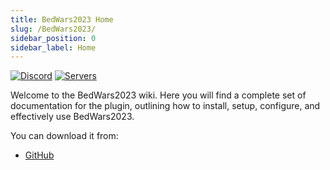 ```yaml
---
title: BedWars2023 Home
slug: /BedWars2023/
sidebar_position: 0
sidebar_label: Home
---
```


[![Discord](https://img.shields.io/discord/760851292826107926)](https://discord.gg/kPaBGwhmjf)
[![Servers](https://img.shields.io/bstats/servers/18317)](https://bstats.org/plugin/bukkit/BedWars2023/)

Welcome to the BedWars2023 wiki. Here you will find a complete set of documentation for the plugin, outlining how to install, setup, configure, and effectively use BedWars2023.

You can download it from: 
* [GitHub](https://github.com/tomkeuper/BedWars2023/releases)
